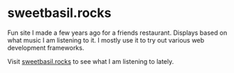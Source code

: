 # sweetbasil.rocks

Fun site I made a few years ago for a friends restaurant. Displays based on what music I am listening to it. I mostly use it to try out various web development frameworks.

Visit [sweetbasil.rocks](www.sweetbasil.rocks) to see what I am listening to lately.
